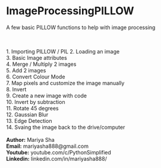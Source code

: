 # ImageProcessingPILLOW
A few basic PILLOW functions to help with image processing
<br>
<br>

<br>
1. Importing PILLOW / PIL
2. Loading an image
<br>
3. Basic Image attributes
<br>
4. Merge / Multiply 2 images
<br>
5. Add 2 images
<br>
6. Convert Colour Mode
<br>
7. Map pixels and customize the image manually
<br>
8. Invert
<br>
9. Create a new image with code
<br>
10. Invert by subtraction
<br>
11. Rotate 45 degrees
<br>
12. Gaussian Blur
<br>
13. Edge Detection
<br>
14. Svaing the image back to the drive/computer
<br><br>
<b>Author:</b> Mariya Sha
<br>
<b>Email:</b> mariyasha888@gmail.com
<br>
<b>Youtube:</b> youtube.com/c/PythonSimplified
<br>
<b>Linkedin:</b> linkedin.com/in/mariyasha888/

